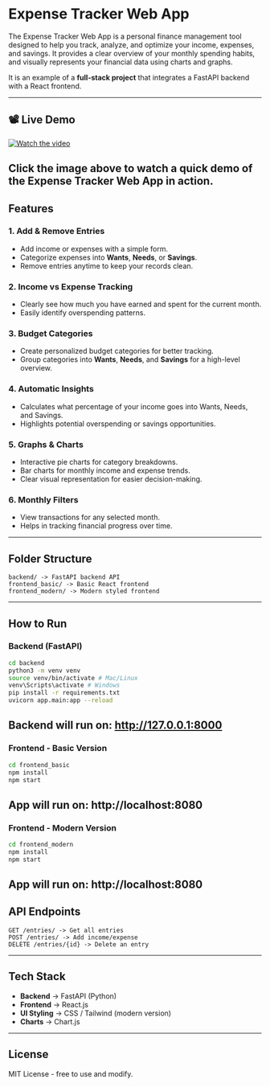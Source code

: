 # Expense Tracker Web App

The Expense Tracker Web App is a personal finance management tool designed to help you
track, analyze, and optimize your income, expenses, and savings.
It provides a clear overview of your monthly spending habits, and visually represents your financial data using charts and graphs.

It is an example of a **full-stack project** that integrates a FastAPI backend
with a React frontend.

---
## 📽 Live Demo
[![Watch the video](https://img.youtube.com/vi/YOUR_VIDEO_ID/0.jpg)](https://youtu.be/YOUR_VIDEO_ID)

Click the image above to watch a quick demo of the Expense Tracker Web App in action.
---
## Features
### 1. Add & Remove Entries
- Add income or expenses with a simple form.
- Categorize expenses into **Wants**, **Needs**, or **Savings**.
- Remove entries anytime to keep your records clean.
  
### 2. Income vs Expense Tracking
- Clearly see how much you have earned and spent for the current month.
- Easily identify overspending patterns.
  
### 3. Budget Categories
- Create personalized budget categories for better tracking.
- Group categories into **Wants**, **Needs**, and **Savings** for a high-level overview.
  
### 4. Automatic Insights
- Calculates what percentage of your income goes into Wants, Needs, and Savings.
- Highlights potential overspending or savings opportunities.
  
### 5. Graphs & Charts
- Interactive pie charts for category breakdowns.
- Bar charts for monthly income and expense trends.
- Clear visual representation for easier decision-making.
  
### 6. Monthly Filters
- View transactions for any selected month.
- Helps in tracking financial progress over time.

---
## Folder Structure
```
backend/ -> FastAPI backend API
frontend_basic/ -> Basic React frontend
frontend_modern/ -> Modern styled frontend
```
---
## How to Run
### Backend (FastAPI)
```bash
cd backend
python3 -m venv venv
source venv/bin/activate # Mac/Linux
venv\Scripts\activate # Windows
pip install -r requirements.txt
uvicorn app.main:app --reload
```
Backend will run on:
http://127.0.0.1:8000
---
### Frontend - Basic Version
```bash
cd frontend_basic
npm install
npm start
```
App will run on:
http://localhost:8080
---
### Frontend - Modern Version
```bash
cd frontend_modern
npm install
npm start
```
App will run on:
http://localhost:8080
---
## API Endpoints
```
GET /entries/ -> Get all entries
POST /entries/ -> Add income/expense
DELETE /entries/{id} -> Delete an entry
```
---
## Tech Stack
- **Backend** -> FastAPI (Python)
- **Frontend** -> React.js
- **UI Styling** -> CSS / Tailwind (modern version)
- **Charts** -> Chart.js
---
## License
MIT License - free to use and modify.
